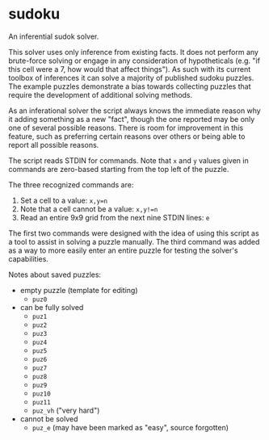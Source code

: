 # sudoku
An inferential sudok solver.

This solver uses only inference from existing facts.  It does not perform any brute-force solving or engage in any consideration of hypotheticals (e.g. "if this cell were a 7, how would that affect things").  As such with its current toolbox of inferences it can solve a majority of published sudoku puzzles.  The example puzzles demonstrate a bias towards collecting puzzles that require the development of additional solving methods.

As an inferational solver the script always knows the immediate reason why it adding something as a new "fact", though the one reported may be only one of several possible reasons.  There is room for improvement in this feature, such as preferring certain reasons over others or being able to report all possible reasons.

The script reads STDIN for commands.  Note that `x` and `y` values given in commands are zero-based starting from the top left of the puzzle.

The three recognized commands are:
1. Set a cell to a value: `x,y=n`
2. Note that a cell cannot be a value: `x,y!=n`
3. Read an entire 9x9 grid from the next nine STDIN lines: `e`

The first two commands were designed with the idea of using this script as a tool to assist in solving a puzzle manually.  The third command was added as a way to more easily enter an entire puzzle for testing the solver's capabilities.

Notes about saved puzzles:
* empty puzzle (template for editing)
  * `puz0`
* can be fully solved
  * `puz1`
  * `puz2`
  * `puz3`
  * `puz4`
  * `puz5`
  * `puz6`
  * `puz7`
  * `puz8`
  * `puz9`
  * `puz10`
  * `puz11`
  * `puz_vh` ("very hard")
* cannot be solved
  * `puz_e` (may have been marked as "easy", source forgotten)
